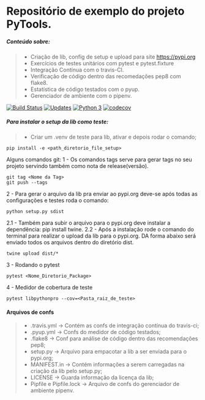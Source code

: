 # Repositório de exemplo do projeto PyTools.
##### Conteúdo sobre:
> - Criação de lib, config de setup e upload para site https://pypi.org
> - Exercícios de testes unitários com pytest e pytest.fixture
> - Integração Contínua com o travis-CI.
> - Verificação de código dentro das recomedações pep8 com flake8.
> - Estatística de código testados com o pyup.
> - Gerenciador de ambiente com o pipenv.

[![Build Status](https://travis-ci.org/daciolima/libpythonpro.svg?branch=master)](https://travis-ci.org/daciolima/libpythonpro)
[![Updates](https://pyup.io/repos/github/daciolima/libpythonpro/shield.svg)](https://pyup.io/repos/github/daciolima/libpythonpro/)
[![Python 3](https://pyup.io/repos/github/daciolima/libpythonpro/python-3-shield.svg)](https://pyup.io/repos/github/daciolima/libpythonpro/)
[![codecov](https://codecov.io/gh/daciolima/libpythonpro/branch/master/graph/badge.svg)](https://codecov.io/gh/daciolima/libpythonpro)
##### Para instalar o setup da lib como teste:
> - Criar um .venv de teste para lib, ativar e depois rodar o comando; 
```console
pip install -e <path_diretorio_file_setup>
```

Alguns comandos git: 
1 - Os comandos tags serve para gerar tags no seu projeto
servindo também como nota de release(versão). 
```console
git tag <Nome da Tag>
git push --tags
```
2 - Para gerar o arquivo da lib pra enviar ao pypi.org
deve-se após todas as configurações e testes roda o comando:
```console
python setup.py sdist
```
2.1 - Também para subir o arquivo para o pypi.org deve
instalar a dependência: pip install twine.
2.2 - Após a instalação rode o comando do terminal para realizar o 
upload da lib para o pypi.org. DA forma abaixo será enviado todos os arquivos 
dentro do diretório dist.
```console
twine upload dist/*
```
3 - Rodando o pytest
```console
pytest <Nome_Diretorio_Package>
```
4 - Medidor de cobertura de teste
```console
pytest libpythonpro --cov=<Pasta_raiz_de_teste>
```

#### Arquivos de confs
> - .travis.yml -> Contém as confs de integração contínua do travis-ci;
> - .pyup.yml -> Confs do medidor de código testados;
> - .flake8 -> Conf para análise de código dentro das recomendações pep8;
> - setup.py -> Arquivo para empacotar a lib a ser enviada para o pypi.org;
> - MANIFEST.in -> Contém informações a serem carregadas na criação da lib pelo setup.py;
> - LICENSE -> Guarda informação da licença da lib;
> - Pipfile e Pipfile.lock -> Arquivo de confs do gerenciador de ambiente pipenv.